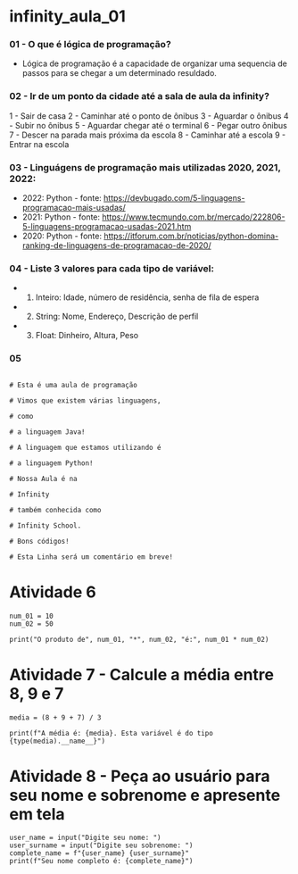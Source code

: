 # infinity_aula_01

### 01 - O que é lógica de programação?
- Lógica de programação é a capacidade de organizar uma sequencia de passos para se chegar a um determinado resuldado.
### 02 - Ir de um ponto da cidade até a sala de aula da infinity?
1 - Sair de casa
2 - Caminhar até o ponto de ônibus
3 - Aguardar o ônibus
4 - Subir no ônibus
5 - Aguardar chegar até o terminal
6 - Pegar outro ônibus
7 - Descer na parada mais próxima da escola
8 - Caminhar até a escola
9 - Entrar na escola

### 03 - Linguágens de programação mais utilizadas 2020, 2021, 2022:
  - 2022: Python - fonte: https://devbugado.com/5-linguagens-programacao-mais-usadas/
  - 2021: Python - fonte: https://www.tecmundo.com.br/mercado/222806-5-linguagens-programacao-usadas-2021.htm
  - 2020: Python - fonte: https://itforum.com.br/noticias/python-domina-ranking-de-linguagens-de-programacao-de-2020/

### 04 - Liste 3 valores para cada tipo de variável:
- 1) Inteiro: Idade, número de residência, senha de fila de espera
- 2) String: Nome, Endereço, Descrição de perfil
- 3) Float: Dinheiro, Altura, Peso
### 05

~~~ # Aula Introdução ao Python

# Esta é uma aula de programação

# Vimos que existem várias linguagens, 

# como

# a linguagem Java!

# A linguagem que estamos utilizando é

# a linguagem Python!

# Nossa Aula é na 

# Infinity

# também conhecida como

# Infinity School.

# Bons códigos!

# Esta Linha será um comentário em breve!
~~~~

# Atividade 6
~~~
num_01 = 10
num_02 = 50

print("O produto de", num_01, "*", num_02, "é:", num_01 * num_02)
~~~
# Atividade 7 - Calcule a média entre 8, 9 e 7
~~~
media = (8 + 9 + 7) / 3

print(f"A média é: {media}. Esta variável é do tipo {type(media).__name__}")
~~~

# Atividade 8 - Peça ao usuário para seu nome e sobrenome e apresente em tela

~~~
user_name = input("Digite seu nome: ")
user_surname = input("Digite seu sobrenome: ")
complete_name = f"{user_name} {user_surname}"
print(f"Seu nome completo é: {complete_name}")
~~~
